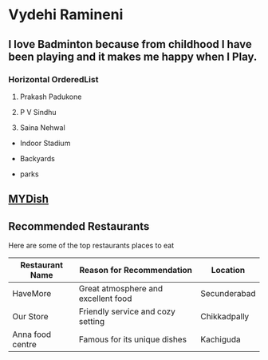 # Vydehi Ramineni
I love Badminton because from **childhood** I have been **playing** and it makes me happy when I Play.
---
### Horizontal OrderedList

1. Prakash Padukone

2. P V Sindhu

3. Saina Nehwal

- Indoor Stadium

- Backyards

- parks

[MYDish](./MyDish.md)
---
## Recommended Restaurants
Here are some of the top restaurants places to eat

| Restaurant Name | Reason for Recommendation          | Location          |
|-----------------|------------------------------------|-------------------|
| HaveMore        | Great atmosphere and excellent food| Secunderabad      |
| Our Store       | Friendly service and cozy setting  | Chikkadpally      |
| Anna food centre| Famous for its unique dishes       | Kachiguda         |
